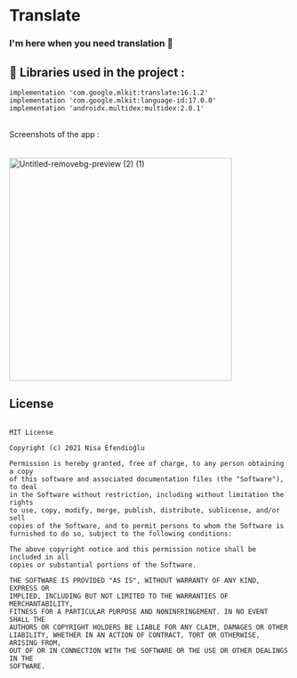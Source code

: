 # Translate
### I'm here when you need translation 👀

## 🔨   Libraries used in the project :
```
implementation 'com.google.mlkit:translate:16.1.2'
implementation 'com.google.mlkit:language-id:17.0.0'
implementation 'androidx.multidex:multidex:2.0.1'
```
<br>
Screenshots of the app :
<br><br><br>

<img width="400" alt="Untitled-removebg-preview (2) (1)" src="https://user-images.githubusercontent.com/48391281/142634346-06a6079c-b26b-4a00-b819-4acd1b695d4e.png">


## License
```

MIT License

Copyright (c) 2021 Nisa Efendioğlu

Permission is hereby granted, free of charge, to any person obtaining a copy
of this software and associated documentation files (the "Software"), to deal
in the Software without restriction, including without limitation the rights
to use, copy, modify, merge, publish, distribute, sublicense, and/or sell
copies of the Software, and to permit persons to whom the Software is
furnished to do so, subject to the following conditions:

The above copyright notice and this permission notice shall be included in all
copies or substantial portions of the Software.

THE SOFTWARE IS PROVIDED "AS IS", WITHOUT WARRANTY OF ANY KIND, EXPRESS OR
IMPLIED, INCLUDING BUT NOT LIMITED TO THE WARRANTIES OF MERCHANTABILITY,
FITNESS FOR A PARTICULAR PURPOSE AND NONINFRINGEMENT. IN NO EVENT SHALL THE
AUTHORS OR COPYRIGHT HOLDERS BE LIABLE FOR ANY CLAIM, DAMAGES OR OTHER
LIABILITY, WHETHER IN AN ACTION OF CONTRACT, TORT OR OTHERWISE, ARISING FROM,
OUT OF OR IN CONNECTION WITH THE SOFTWARE OR THE USE OR OTHER DEALINGS IN THE
SOFTWARE.

